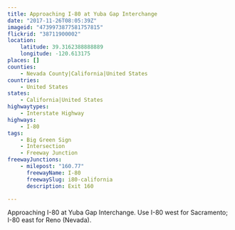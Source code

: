 ```yaml
---
title: Approaching I-80 at Yuba Gap Interchange
date: "2017-11-26T08:05:39Z"
imageid: "4739973877581757815"
flickrid: "38711900002"
location:
    latitude: 39.3162388888889
    longitude: -120.613175
places: []
counties:
    - Nevada County|California|United States
countries:
    - United States
states:
    - California|United States
highwaytypes:
    - Interstate Highway
highways:
    - I-80
tags:
    - Big Green Sign
    - Intersection
    - Freeway Junction
freewayJunctions:
    - milepost: "160.77"
      freewayName: I-80
      freewaySlug: i80-california
      description: Exit 160

---
```

Approaching I-80 at Yuba Gap Interchange.  Use I-80 west for Sacramento; I-80 east for Reno (Nevada).